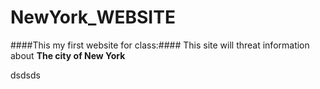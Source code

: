 # NewYork_WEBSITE
####This my first website for class:####
This site will threat information about **The city of New York**

dsdsds




